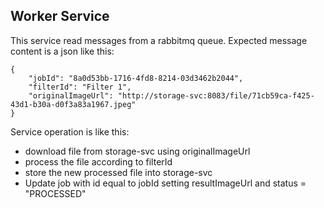 ## Worker Service

This service read messages from a rabbitmq queue.
Expected message content is a json like this:

```shell
{
    "jobId": "8a0d53bb-1716-4fd8-8214-03d3462b2044",
    "filterId": "Filter 1",
    "originalImageUrl": "http://storage-svc:8083/file/71cb59ca-f425-43d1-b30a-d0f3a83a1967.jpeg"
}
```

Service operation is like this:
 - download file from storage-svc using originalImageUrl
 - process the file according to filterId
 - store the new processed file into storage-svc
 - Update job with id equal to jobId setting resultImageUrl
   and status = "PROCESSED"
